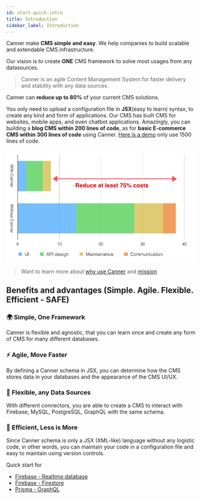 ```yaml
---
id: start-quick-intro
title: Introduction
sidebar_label: Introduction
---
```


Canner make **CMS simple and easy**. We help companies to build scalable and extendable CMS infrastructure.

Our vision is to create **ONE** CMS framework to solve most usages from any datasources.

> Canner is an agile Content Management System for faster delivery and stability with any data sources.

Canner can **reduce up to 80%** of your current CMS solutions.

You only need to upload a configuration file in **JSX**(easy to learn) syntax, to create any kind and form of applications. Our CMS has built CMS for websites, mobile apps, and even chatbot applications.  Amazingly, you can building a **blog CMS within 200 lines of code**, as for **basic E-commerce CMS within 300 lines of code** using Canner. [Here is a demo](https://www.canner.io/demo) only use 1500 lines of code.

![compare](/docs/assets/start-intro/compare-canner.png)

> Want to learn more about [why use Canner](why-canner.md) and [mission](why-mission.md)

## Benefits and advantages (Simple. Agile. Flexible. Efficient - SAFE)

### 🌍 Simple, One Framework
Canner is flexible and agnostic, that you can learn once and create any form of CMS for many different databases.

### ⚡️ Agile, Move Faster
By defining a Canner schema in JSX, you can determine how the CMS stores data in your databases and the appearance of the CMS UI/UX.

### 💪 Flexible, any Data Sources
With different connectors, you are able to create a CMS to interact with Firebase, MySQL, PostgreSQL, GraphQL with the same schema.

### 💸 Efficient, Less is More
Since Canner schema is only a JSX (XML-like) language without any logistic code, in other words, you can maintain your code in a configuration file and easy to maintain using version controls.

Quick start for 

- [Firebase - Realtime database](tutorial-connect-to-firebase)
- [Firebase - Firestore](credential-firestore)
- [Prisma - GraphQL](tutorial-connect-to-prisma)